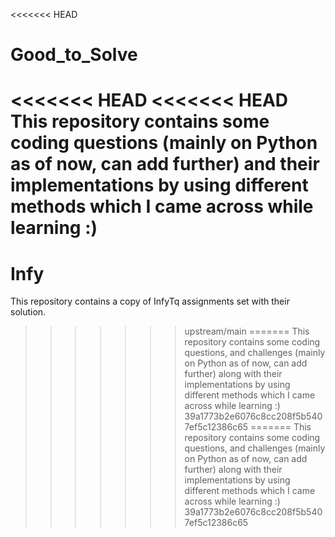 <<<<<<< HEAD
# Good_to_Solve
<<<<<<< HEAD
<<<<<<< HEAD
This repository contains some coding questions (mainly on Python as of now, can add further) and their implementations by using different methods which I came across while learning :)
=======
# Infy
This repository contains a copy of InfyTq assignments set with their solution.
>>>>>>> upstream/main
=======
This repository contains some coding questions, and challenges (mainly on Python as of now, can add further) along with their implementations by using different methods which I came across while learning :)
>>>>>>> 39a1773b2e6076c8cc208f5b5407ef5c12386c65
=======
This repository contains some coding questions, and challenges (mainly on Python as of now, can add further) along with their implementations by using different methods which I came across while learning :)
>>>>>>> 39a1773b2e6076c8cc208f5b5407ef5c12386c65
